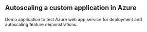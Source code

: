 ## Autoscaling a custom application in Azure
Demo application to test Azure web app service for deployment and autoscaling feature demonstrations.